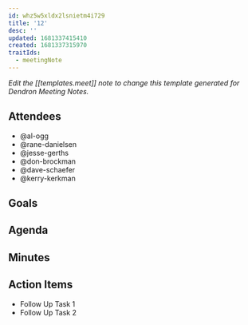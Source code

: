 ```yaml
---
id: whz5w5xldx2lsnietm4i729
title: '12'
desc: ''
updated: 1681337415410
created: 1681337315970
traitIds:
  - meetingNote
---
```

_Edit the [[templates.meet]] note to change this template generated for Dendron Meeting Notes._

## Attendees

<!-- Meeting attendees. If you prefix users with an '@', you can then optionally click Ctrl+Enter to create a note for that user. -->

- @al-ogg
- @rane-danielsen
- @jesse-gerths
- @don-brockman
- @dave-schaefer
- @kerry-kerkman

## Goals

<!-- Main objectives of the meeting -->

## Agenda

<!-- Agenda to be covered in the meeting -->

## Minutes

<!-- Notes of discussion occurring during the meeting -->

## Action Items

<!-- You can add any follow up items here. If they require more detail, you can use `Create Task Note` to create each follow up item as a separate note. -->

- Follow Up Task 1
- Follow Up Task 2

